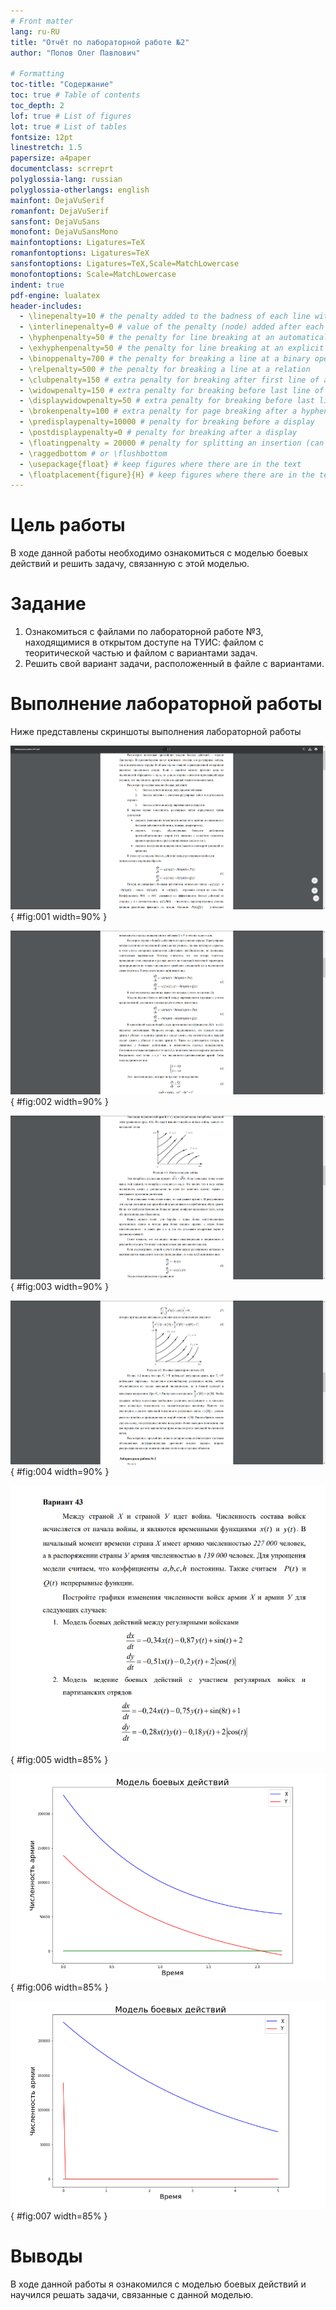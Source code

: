 ```yaml
---
# Front matter
lang: ru-RU
title: "Отчёт по лабораторной работе №2"
author: "Попов Олег Павлович"

# Formatting
toc-title: "Содержание"
toc: true # Table of contents
toc_depth: 2
lof: true # List of figures
lot: true # List of tables
fontsize: 12pt
linestretch: 1.5
papersize: a4paper
documentclass: scrreprt
polyglossia-lang: russian
polyglossia-otherlangs: english
mainfont: DejaVuSerif
romanfont: DejaVuSerif
sansfont: DejaVuSans
monofont: DejaVuSansMono
mainfontoptions: Ligatures=TeX
romanfontoptions: Ligatures=TeX
sansfontoptions: Ligatures=TeX,Scale=MatchLowercase
monofontoptions: Scale=MatchLowercase
indent: true
pdf-engine: lualatex
header-includes:
  - \linepenalty=10 # the penalty added to the badness of each line within a paragraph (no associated penalty node) Increasing the value makes tex try to have fewer lines in the paragraph.
  - \interlinepenalty=0 # value of the penalty (node) added after each line of a paragraph.
  - \hyphenpenalty=50 # the penalty for line breaking at an automatically inserted hyphen
  - \exhyphenpenalty=50 # the penalty for line breaking at an explicit hyphen
  - \binoppenalty=700 # the penalty for breaking a line at a binary operator
  - \relpenalty=500 # the penalty for breaking a line at a relation
  - \clubpenalty=150 # extra penalty for breaking after first line of a paragraph
  - \widowpenalty=150 # extra penalty for breaking before last line of a paragraph
  - \displaywidowpenalty=50 # extra penalty for breaking before last line before a display math
  - \brokenpenalty=100 # extra penalty for page breaking after a hyphenated line
  - \predisplaypenalty=10000 # penalty for breaking before a display
  - \postdisplaypenalty=0 # penalty for breaking after a display
  - \floatingpenalty = 20000 # penalty for splitting an insertion (can only be split footnote in standard LaTeX)
  - \raggedbottom # or \flushbottom
  - \usepackage{float} # keep figures where there are in the text
  - \floatplacement{figure}{H} # keep figures where there are in the text
---
```


# Цель работы

В ходе данной работы необходимо ознакомиться с моделью боевых действий и решить задачу, связанную с этой моделью.

# Задание

1) Ознакомиться с файлами по лабораторной работе №3, находящимися в открытом доступе на ТУИС: файлом с теоритической частью и файлом с вариантами задач.
2) Решить свой вариант задачи, расположенный в файле с вариантами.

# Выполнение лабораторной работы

Ниже представлены скриншоты выполнения лабораторной работы

![Теоритическая часть 1](image/theory_1.png){ #fig:001 width=90% }

![Теоритическая часть 2](image/theory_2.png){ #fig:002 width=90% }

![Теоритическая часть 3](image/theory_3.png){ #fig:003 width=90% }

![Теоритическая часть 4](image/theory_4.png){ #fig:004 width=90% }

![Вариант работы](image/var.png){ #fig:005 width=85% }

![Первый случай задачи](image/MatMod3_1.png){ #fig:006 width=85% }

![Второй случай задачи](image/MatMod3_2.png){ #fig:007 width=85% }

# Выводы

В ходе данной работы я ознакомился с моделью боевых действий и научился решать задачи, связанные с данной моделью.

